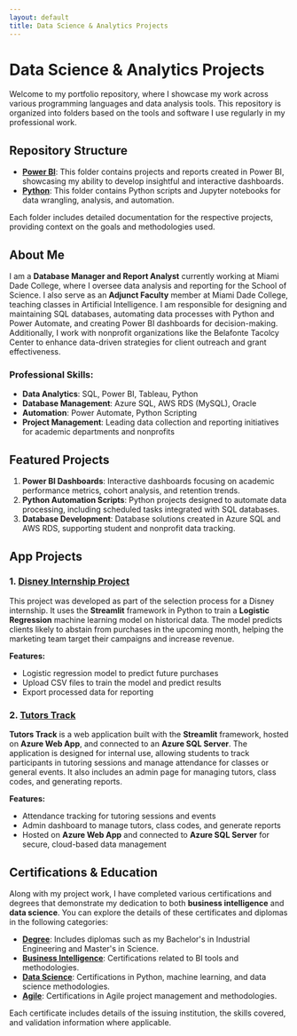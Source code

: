 ```yaml
---
layout: default
title: Data Science & Analytics Projects
---
```


# Data Science & Analytics Projects

Welcome to my portfolio repository, where I showcase my work across various programming languages and data analysis tools. This repository is organized into folders based on the tools and software I use regularly in my professional work.

## Repository Structure
- **[Power BI](https://github.com/orbek/portfolio/tree/main/Power%20BI)**: This folder contains projects and reports created in Power BI, showcasing my ability to develop insightful and interactive dashboards.
- **[Python](https://github.com/orbek/portfolio/tree/main/Python)**: This folder contains Python scripts and Jupyter notebooks for data wrangling, analysis, and automation.

Each folder includes detailed documentation for the respective projects, providing context on the goals and methodologies used.

## About Me
I am a **Database Manager and Report Analyst** currently working at Miami Dade College, where I oversee data analysis and reporting for the School of Science. I also serve as an **Adjunct Faculty** member at Miami Dade College, teaching classes in Artificial Intelligence. I am responsible for designing and maintaining SQL databases, automating data processes with Python and Power Automate, and creating Power BI dashboards for decision-making. Additionally, I work with nonprofit organizations like the Belafonte Tacolcy Center to enhance data-driven strategies for client outreach and grant effectiveness.

### Professional Skills:
- **Data Analytics**: SQL, Power BI, Tableau, Python
- **Database Management**: Azure SQL, AWS RDS (MySQL), Oracle
- **Automation**: Power Automate, Python Scripting
- **Project Management**: Leading data collection and reporting initiatives for academic departments and nonprofits

## Featured Projects
1. **Power BI Dashboards**: Interactive dashboards focusing on academic performance metrics, cohort analysis, and retention trends.
2. **Python Automation Scripts**: Python projects designed to automate data processing, including scheduled tasks integrated with SQL databases.
3. **Database Development**: Database solutions created in Azure SQL and AWS RDS, supporting student and nonprofit data tracking.

## App Projects

### 1. [Disney Internship Project](https://github.com/orbek/DisneyIntership)
This project was developed as part of the selection process for a Disney internship. It uses the **Streamlit** framework in Python to train a **Logistic Regression** machine learning model on historical data. The model predicts clients likely to abstain from purchases in the upcoming month, helping the marketing team target their campaigns and increase revenue. 

**Features:**
- Logistic regression model to predict future purchases
- Upload CSV files to train the model and predict results
- Export processed data for reporting

### 2. [Tutors Track](https://github.com/orbek/Tutors_track)
**Tutors Track** is a web application built with the **Streamlit** framework, hosted on **Azure Web App**, and connected to an **Azure SQL Server**. The application is designed for internal use, allowing students to track participants in tutoring sessions and manage attendance for classes or general events. It also includes an admin page for managing tutors, class codes, and generating reports.

**Features:**
- Attendance tracking for tutoring sessions and events
- Admin dashboard to manage tutors, class codes, and generate reports
- Hosted on **Azure Web App** and connected to **Azure SQL Server** for secure, cloud-based data management

## Certifications & Education
Along with my project work, I have completed various certifications and degrees that demonstrate my dedication to both **business intelligence** and **data science**. You can explore the details of these certificates and diplomas in the following categories:

- **[Degree](https://github.com/orbek/portfolio/tree/main/Certificates/Degree)**: Includes diplomas such as my Bachelor's in Industrial Engineering and Master's in Science.
- **[Business Intelligence](https://github.com/orbek/portfolio/tree/main/Certificates/Business%20Intelligence)**: Certifications related to BI tools and methodologies.
- **[Data Science](https://github.com/orbek/portfolio/tree/main/Certificates/Data%20Science)**: Certifications in Python, machine learning, and data science methodologies.
- **[Agile](https://github.com/orbek/portfolio/tree/main/Certificates/Agile)**: Certifications in Agile project management and methodologies.

Each certificate includes details of the issuing institution, the skills covered, and validation information where applicable.
